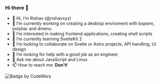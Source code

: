 ### Hi there 👋

- 👋 Hi, I’m Rishav (@rishavxyz)
- 🔭 I’m currently working on creating a desktop enviroment with bspwm, polybar and dmenu
- 👀 I’m interested in making frontend applications, creating shell scripts
- 🌱 I’m currently learning SvelteKit 2
- 👯 I’m looking to collaborate on Svelte or Astro projects, API handling, Ui design
- 🤔 I’m looking for help with a good job as an engineer
- 💬 Ask me about JavaScript and Linux
- 📫 How to reach me: **Don't!**

![Badge by CodeWars](https://www.codewars.com/users/rishavxyz/badges/large)
